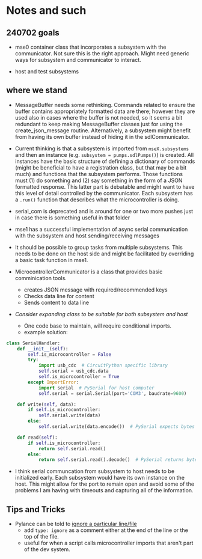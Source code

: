 # Notes and such

## 240702 goals

- mse0 container class that incorporates a subsystem with the communicator. 
    Not sure this is the right approach. Might need generic ways for subsystem and communicator to interact.
    
- host and test subsystems

## where we stand

- MessageBuffer needs some rethinking. Commands related to ensure the buffer contains appropriately formatted data are there; however they are used also in cases where the buffer is not needed, so it seems a bit redundant to keep making MessageBuffer classes just for using the create_json_message routine. Alternatively, a subsystem might benefit from having its own buffer instead of hiding it in the sdlCommunicator.

- Current thinking is that a subsystem is imported from `mseX.subsystems` and then an instance (e.g. `subsystem = pumps.sdlPumps()`) is created. All instances have the basic structure of defining a dictionary of commands (might be beneficial to have a registration class, but that may be a bit much) and functions that the subsystem performs. Those functions must (1) do something and (2) say something in the form of a JSON formatted response. This latter part is debatable and might want to have this level of detail controlled by the communicator. Each subsystem has a `.run()` function that describes what the microcontroller is doing.

- serial_com is deprecated and is around for one or two more pushes just in case there is something useful in that folder
- mse1 has a successful implementation of async serial communication with the subsystem and host sending/receiving messages
- It should be possible to group tasks from multiple subsystems. This needs to be done on the host side and might be facilitated by overriding a basic task function in mse1.
 

- MicrocontrollerCommunicator is a class that provides basic comminication tools.
    - creates JSON message with required/recommended keys
    - Checks data line for content
    - Sends content to data line
- *Consider expanding class to be suitable for both subsystem and host*
    - One code base to maintain, will require conditional imports.
    - example solution:

``` python
class SerialHandler:
    def __init__(self):
        self.is_microcontroller = False
        try:
            import usb_cdc  # CircuitPython specific library
            self.serial = usb_cdc.data
            self.is_microcontroller = True
        except ImportError:
            import serial  # PySerial for host computer
            self.serial = serial.Serial(port='COM3', baudrate=9600)

    def write(self, data):
        if self.is_microcontroller:
            self.serial.write(data)
        else:
            self.serial.write(data.encode())  # PySerial expects bytes

    def read(self):
        if self.is_microcontroller:
            return self.serial.read()
        else:
            return self.serial.read().decode()  # PySerial returns bytes
```


* I think serial communcation from subsystem to host needs to be initialized early. Each subsystem would have its own instance on the host. This might allow for the port to remain open and avoid some of the problems I am having with timeouts and capturing all of the information.



## Tips and Tricks

* Pylance can be told to [ignore a particular line/file](https://www.reddit.com/r/VisualStudioCode/comments/i3mpct/comment/g5bkx9u/) 
    * add `type: ignore` as a comment either at the end of the line or the top of the file.
    * useful for when a script calls microcontroller imports that aren't part of the dev system.